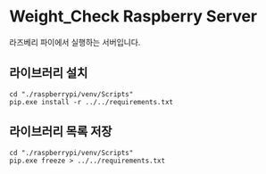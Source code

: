 # Weight_Check Raspberry Server
라즈베리 파이에서 실행하는 서버입니다.

## 라이브러리 설치
```shell
cd "./raspberrypi/venv/Scripts"
pip.exe install -r ../../requirements.txt
```

## 라이브러리 목록 저장
```shell
cd "./raspberrypi/venv/Scripts"
pip.exe freeze > ../../requirements.txt
```
